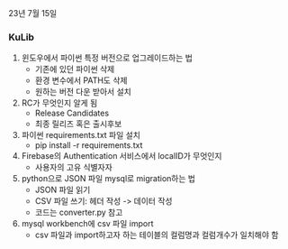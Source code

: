 23년 7월 15일

### KuLib
1. 윈도우에서 파이썬 특정 버전으로 업그레이드하는 법
    - 기존에 있던 파이썬 삭제
    - 환경 변수에서 PATH도 삭제
    - 원하는 버전 다운 받아서 설치
2. RC가 무엇인지 알게 됨
    - Release Candidates
    - 최종 릴리즈 혹은 출시후보
3. 파이썬 requirements.txt 파일 설치
    - pip install -r requirements.txt
4. Firebase의 Authentication 서비스에서 localID가 무엇인지
    - 사용자의 고유 식별자자
5. python으로 JSON 파일 mysql로 migration하는 법
    - JSON 파일 읽기
    - CSV 파일 쓰기: 헤더 작성 -> 데이터 작성
    - 코드는 converter.py 참고
6. mysql workbench에 csv 파일 import
    - csv 파일과 import하고자 하는 테이블의 컬럼명과 컬럼개수가 일치해야 함
